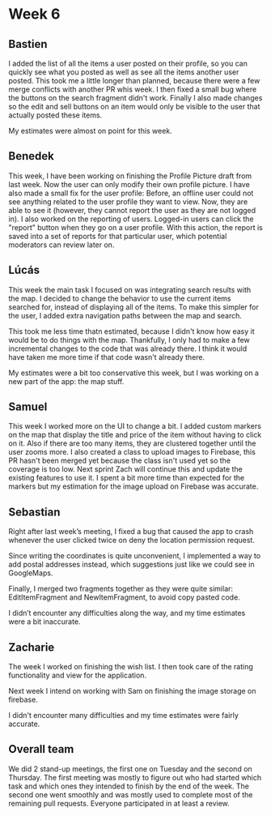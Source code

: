 # Week 6

## Bastien
I added the list of all the items a user posted on their profile, so you can quickly see what you posted as well as see all the items another user posted. This took me a little longer than planned, because there were a few merge conflicts with another PR whis week.
I then fixed a small bug where the buttons on the search fragment didn't work.
Finally I also made changes so the edit and sell buttons on an item would only be visible to the user that actually posted these items.

My estimates were almost on point for this week.

## Benedek
This week, I have been working on finishing the Profile Picture draft from last week. Now the user can only modify their own profile picture. I have also made a small fix for the user profile: Before, an offline user could not see anything related to the user profile they want to view. Now, they are able to see it (however, they cannot report the user as they are not logged in). I also worked on the reporting of users. Logged-in users can click the "report" button when they go on a user profile. With this action, the report is saved into a set of reports for that particular user, which potential moderators can review later on.

## Lúcás
This week the main task I focused on was integrating search results with the map.
I decided to change the behavior to use the current items searched for, instead
of displaying all of the items. To make this simpler for the user, I added extra
navigation paths between the map and search.

This took me less time thatn estimated, because I didn't know how easy it would
be to do things with the map. Thankfully, I only had to make a few incremental
changes to the code that was already there. I think it would have taken me more time
if that code wasn't already there.

My estimates were a bit too conservative this week, but I was working on a new
part of the app: the map stuff.


## Samuel
This week I worked more on the UI to change a bit.
I added custom markers on the map that display the title and price of the item without having to click on it.
Also if there are too many items, they are clustered together until the user zooms more.
I also created a class to upload images to Firebase, this PR hasn't been merged yet because the class isn't used yet so the coverage is too low.
Next sprint Zach will continue this and update the existing features to use it.
I spent a bit more time than expected for the markers but my estimation for the image upload on Firebase was accurate.

## Sebastian
Right after last week’s meeting, I fixed a bug that caused the app to crash whenever the user clicked twice on deny the location permission request.

Since writing the coordinates is quite unconvenient, I implemented a way to add postal addresses instead, which suggestions just like we could see in GoogleMaps. 

Finally, I merged two fragments together as they were quite similar: EditItemFragment and NewItemFragment, to avoid copy pasted code.

I didn’t encounter any difficulties along the way, and my time estimates were a bit inaccurate.

## Zacharie
The week I worked on finishing the wish list.
I then took care of the rating functionality and view for the application.

Next week I intend on working with Sam on finishing the image storage on firebase.

I didn't encounter many difficulties and my time estimates were fairly accurate.

## Overall team
We did 2 stand-up meetings, the first one on Tuesday and the second on Thursday.
The first meeting was mostly to figure out who had started which task and which ones they intended to finish by the end of the week.
The second one went smoothly and was mostly used to complete most of the remaining pull requests.
Everyone participated in at least a review.
